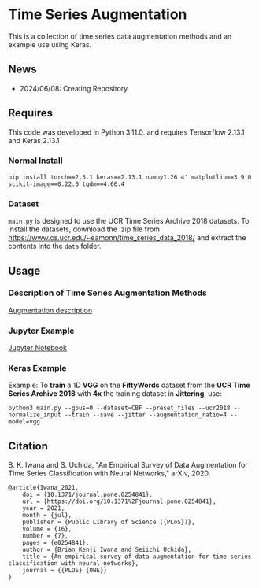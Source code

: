 # Time Series Augmentation

This is a collection of time series data augmentation methods and an example use using Keras.

## News

- 2024/06/08: Creating Repository

## Requires

This code was developed in Python 3.11.0. and requires Tensorflow 2.13.1 and Keras 2.13.1

### Normal Install

```
pip install torch==2.3.1 keras==2.13.1 numpy1.26.4' matplotlib==3.9.0 scikit-image==0.22.0 tqdm==4.66.4
```

### Dataset

`main.py` is designed to use the UCR Time Series Archive 2018 datasets. To install the datasets, download the .zip file from https://www.cs.ucr.edu/~eamonn/time_series_data_2018/ and extract the contents into the `data` folder.

## Usage

### Description of Time Series Augmentation Methods

[Augmentation description](./docs/AugmentationMethods.md)

### Jupyter Example

[Jupyter Notebook](./example.ipynb)

### Keras Example

Example: 
To **train** a 1D **VGG** on the **FiftyWords** dataset from the **UCR Time Series Archive 2018** with **4x** the training dataset in **Jittering**, use:

```
python3 main.py --gpus=0 --dataset=CBF --preset_files --ucr2018 --normalize_input --train --save --jitter --augmentation_ratio=4 --model=vgg
```

## Citation

B. K. Iwana and S. Uchida, "An Empirical Survey of Data Augmentation for Time Series Classification with Neural Networks," arXiv, 2020.

```
@article{Iwana_2021,
	doi = {10.1371/journal.pone.0254841},
	url = {https://doi.org/10.1371%2Fjournal.pone.0254841},
	year = 2021,
	month = {jul},
	publisher = {Public Library of Science ({PLoS})},
	volume = {16},
	number = {7},
	pages = {e0254841},
	author = {Brian Kenji Iwana and Seiichi Uchida},
	title = {An empirical survey of data augmentation for time series classification with neural networks},
	journal = {{PLOS} {ONE}}
}
```
